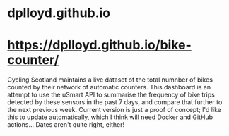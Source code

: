 # dplloyd.github.io


# https://dplloyd.github.io/bike-counter/
Cycling Scotland maintains a live dataset of the total numnber of bikes counted by their network of automatic counters. This dashboard is an attempt to use the uSmart API to summarise the frequency of bike trips detected by these sensors in the past 7 days, and compare that further to the next previous week. Current version is just a proof of concept; I'd like this to update automatically, which I think will need Docker and GitHub actions... Dates aren't quite right, either!
